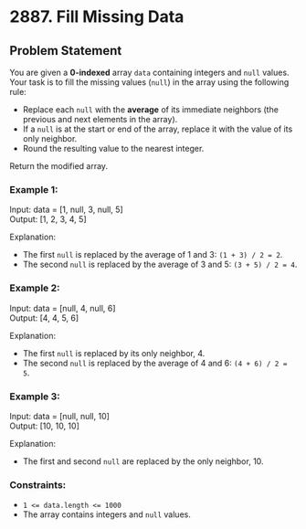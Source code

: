 # 2887. Fill Missing Data

## Problem Statement

You are given a **0-indexed** array `data` containing integers and `null` values. Your task is to fill the missing values (`null`) in the array using the following rule:

- Replace each `null` with the **average** of its immediate neighbors (the previous and next elements in the array).  
- If a `null` is at the start or end of the array, replace it with the value of its only neighbor.  
- Round the resulting value to the nearest integer.

Return the modified array.

### Example 1:
Input: data = [1, null, 3, null, 5]  
Output: [1, 2, 3, 4, 5]  

Explanation:  
- The first `null` is replaced by the average of 1 and 3: `(1 + 3) / 2 = 2`.  
- The second `null` is replaced by the average of 3 and 5: `(3 + 5) / 2 = 4`.

### Example 2:
Input: data = [null, 4, null, 6]  
Output: [4, 4, 5, 6]  

Explanation:  
- The first `null` is replaced by its only neighbor, 4.  
- The second `null` is replaced by the average of 4 and 6: `(4 + 6) / 2 = 5`.

### Example 3:
Input: data = [null, null, 10]  
Output: [10, 10, 10]  

Explanation:  
- The first and second `null` are replaced by the only neighbor, 10.

### Constraints:
- `1 <= data.length <= 1000`
- The array contains integers and `null` values.
